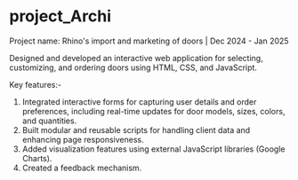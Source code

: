 # project_Archi
Project name: Rhino's import and marketing of doors | Dec 2024 - Jan 2025




Designed and developed an interactive web application for selecting, customizing, and ordering doors using HTML, CSS, and JavaScript.

Key features:-
1. Integrated interactive forms for capturing user details and order preferences, including real-time updates for door models, sizes, colors, and quantities.
2. Built modular and reusable scripts for handling client data and enhancing page responsiveness.
3. Added visualization features using external JavaScript libraries (Google Charts).
4. Created a feedback mechanism.

